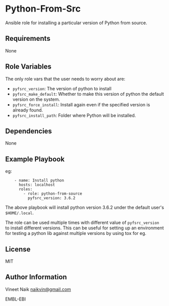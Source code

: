 Python-From-Src
===============

Ansible role for installing a particular version of Python from
source.

Requirements
------------

None

Role Variables
--------------

The only role vars that the user needs to worry about are:

- `pyfsrc_version`: The version of python to install
- `pyfsrc_make_default`: Whether to make this version of python the
  default version on the system.
- `pyfsrc_force_install`: Install again even if the specified version
  is already found.
- `pyfsrc_install_path`: Folder where Python will be installed.

Dependencies
------------

None

Example Playbook
----------------

eg:

```
    - name: Install python
      hosts: localhost
      roles:
        - role: python-from-source
          pyfsrc_version: 3.6.2
```

The above playbook will install python version 3.6.2 under the default user's `$HOME/.local`.

The role can be used multiple times with different value of
`pyfsrc_version` to install different versions. This can be useful for
setting up an environment for testing a python lib against multiple
versions by using tox for eg.

License
-------

MIT

Author Information
------------------

Vineet Naik <naikvin@gmail.com>

EMBL-EBI

